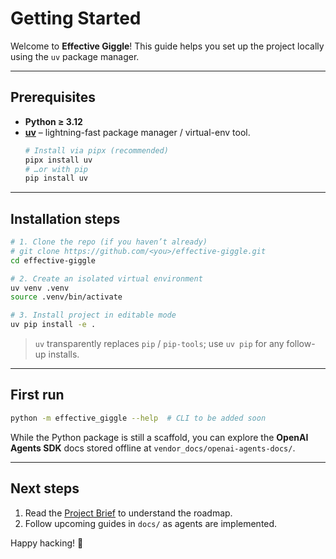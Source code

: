 # Getting Started

Welcome to **Effective Giggle**! This guide helps you set up the project locally using the `uv` package manager.

---

## Prerequisites

- **Python ≥ 3.12**
- **[uv](https://github.com/astral-sh/uv)** – lightning-fast package manager / virtual-env tool.
  ```bash
  # Install via pipx (recommended)
  pipx install uv
  # …or with pip
  pip install uv
  ```

---
## Installation steps

```bash
# 1. Clone the repo (if you haven’t already)
# git clone https://github.com/<you>/effective-giggle.git
cd effective-giggle

# 2. Create an isolated virtual environment
uv venv .venv
source .venv/bin/activate

# 3. Install project in editable mode
uv pip install -e .
```

> `uv` transparently replaces `pip` / `pip-tools`; use `uv pip` for any follow-up installs.

---
## First run

```bash
python -m effective_giggle --help  # CLI to be added soon
```

While the Python package is still a scaffold, you can explore the **OpenAI Agents SDK** docs stored offline at `vendor_docs/openai-agents-docs/`.

---
## Next steps

1. Read the [Project Brief](project-brief.md) to understand the roadmap.
2. Follow upcoming guides in `docs/` as agents are implemented.

Happy hacking! 💫

